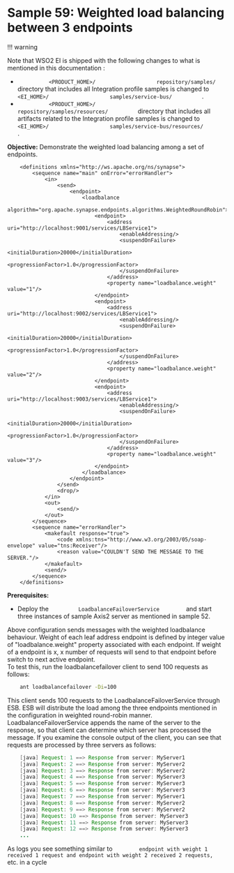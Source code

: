 # Sample 59: Weighted load balancing between 3 endpoints

!!! warning

Note that WSO2 EI is shipped with the following changes to what is
mentioned in this documentation :

-   `           <PRODUCT_HOME>/          `
    `           repository/samples/          ` directory that includes
    all Integration profile samples is changed to
    `           <EI_HOME>/          `
    `           samples/service-bus/          ` .
    `                     `
-   `           <PRODUCT_HOME>/          `
    `           repository/samples/resources/          ` directory that
    includes all artifacts related to the Integration profile samples is
    changed to `           <EI_HOME>/          `
    `           samples/service-bus/resources/          ` .


**Objective:** Demonstrate the weighted load balancing among a set of
endpoints.

``` html/xml
    <definitions xmlns="http://ws.apache.org/ns/synapse">
        <sequence name="main" onError="errorHandler">
            <in>
                <send>
                    <endpoint>
                        <loadbalance
                                algorithm="org.apache.synapse.endpoints.algorithms.WeightedRoundRobin">
                            <endpoint>
                                <address uri="http://localhost:9001/services/LBService1">
                                    <enableAddressing/>
                                    <suspendOnFailure>
                                        <initialDuration>20000</initialDuration>
                                        <progressionFactor>1.0</progressionFactor>
                                    </suspendOnFailure>
                                </address>
                                <property name="loadbalance.weight" value="1"/>
                            </endpoint>
                            <endpoint>
                                <address uri="http://localhost:9002/services/LBService1">
                                    <enableAddressing/>
                                    <suspendOnFailure>
                                        <initialDuration>20000</initialDuration>
                                        <progressionFactor>1.0</progressionFactor>
                                    </suspendOnFailure>
                                </address>
                                <property name="loadbalance.weight" value="2"/>
                            </endpoint>
                            <endpoint>
                                <address uri="http://localhost:9003/services/LBService1">
                                    <enableAddressing/>
                                    <suspendOnFailure>
                                        <initialDuration>20000</initialDuration>
                                        <progressionFactor>1.0</progressionFactor>
                                    </suspendOnFailure>
                                </address>
                                <property name="loadbalance.weight" value="3"/>
                            </endpoint>
                        </loadbalance>
                    </endpoint>
                </send>
                <drop/>
            </in>
            <out>
                <send/>
            </out>
        </sequence>
        <sequence name="errorHandler">
            <makefault response="true">
                <code xmlns:tns="http://www.w3.org/2003/05/soap-envelope" value="tns:Receiver"/>
                <reason value="COULDN'T SEND THE MESSAGE TO THE SERVER."/>
            </makefault>
            <send/>
        </sequence>
    </definitions>
```

**Prerequisites:**

-   Deploy the `          LoadbalanceFailoverService         ` and start
    three instances of sample Axis2 server as mentioned in sample 52.

Above configuration sends messages with the weighted loadbalance
behaviour. Weight of each leaf address endpoint is defined by integer
value of "loadbalance.weight" property associated with each endpoint. If
weight of a endpoint is x, x number of requests will send to that
endpoint before switch to next active endpoint.  
To test this, run the loadbalancefailover client to send 100 requests as
follows:

``` bash
    ant loadbalancefailover -Di=100
```

This client sends 100 requests to the LoadbalanceFailoverService through
ESB. ESB will distribute the load among the three endpoints mentioned in
the configuration in weighted round-robin manner.
LoadbalanceFailoverService appends the name of the server to the
response, so that client can determine which server has processed the
message. If you examine the console output of the client, you can see
that requests are processed by three servers as follows:

``` java
    [java] Request: 1 ==> Response from server: MyServer1
    [java] Request: 2 ==> Response from server: MyServer2
    [java] Request: 3 ==> Response from server: MyServer2
    [java] Request: 4 ==> Response from server: MyServer3
    [java] Request: 5 ==> Response from server: MyServer3
    [java] Request: 6 ==> Response from server: MyServer3
    [java] Request: 7 ==> Response from server: MyServer1
    [java] Request: 8 ==> Response from server: MyServer2
    [java] Request: 9 ==> Response from server: MyServer2
    [java] Request: 10 ==> Response from server: MyServer3
    [java] Request: 11 ==> Response from server: MyServer3
    [java] Request: 12 ==> Response from server: MyServer3
    ...
```

As logs you see something similar to
`         endpoint with weight 1 received 1 request and endpoint with weight 2 received 2 requests,        `
etc. in a cycle

  

  

  

  

  

  
